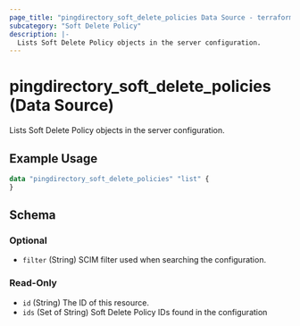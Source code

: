 ```yaml
---
page_title: "pingdirectory_soft_delete_policies Data Source - terraform-provider-pingdirectory"
subcategory: "Soft Delete Policy"
description: |-
  Lists Soft Delete Policy objects in the server configuration.
---
```


# pingdirectory_soft_delete_policies (Data Source)

Lists Soft Delete Policy objects in the server configuration.

## Example Usage

```terraform
data "pingdirectory_soft_delete_policies" "list" {
}
```

<!-- schema generated by tfplugindocs -->
## Schema

### Optional

- `filter` (String) SCIM filter used when searching the configuration.

### Read-Only

- `id` (String) The ID of this resource.
- `ids` (Set of String) Soft Delete Policy IDs found in the configuration

